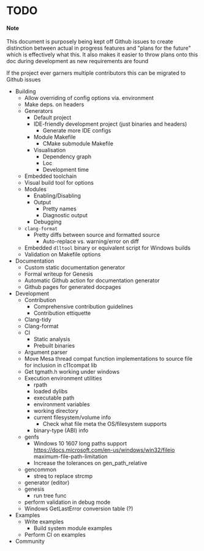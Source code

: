 # TODO

#### Note
This document is purposely being kept off Github issues to create distinction between actual in progress features and "plans for the future" which is effectively what this. It also makes it easier to throw plans onto this doc during development as new requirements are found

If the project ever garners multiple contributors this can be migrated to Github issues

- Building
    - Allow overriding of config options via. environment
    - Make deps. on headers
    - Generators
        - Default project
        - IDE-friendly development project (just binaries and headers)
            - Generate more IDE configs
        - Module Makefile
            - CMake submodule Makefile
        - Visualisation
            - Dependency graph
            - Loc
            - Development time
    - Embedded toolchain
    - Visual build tool for options
    - Modules
        - Enabling/Disabling
        - Output
            - Pretty names
            - Diagnostic output
        - Debugging
    - `clang-format`
        - Pretty diffs between source and formatted source
            - Auto-replace vs. warning/error on diff
    - Embedded `dlltool` binary or equivalent script for Windows builds
    - Validation on Makefile options
- Documentation
    - Custom static documentation generator
    - Formal writeup for Genesis
    - Automatic Github action for documentation generator
    - Github pages for generated docpages
- Development
    - Contribution
        - Comprehensive contribution guidelines
        - Contribution ettiquette
    - Clang-tidy
    - Clang-format
    - CI
        - Static analysis
        - Prebuilt binaries
    - Argument parser
    - Move Mesa thread compat function implementations to source file for inclusion in c11compat lib
    - Get tgmath.h working under windows
    - Execution environment utilities
        - rpath
        - loaded dylibs
        - executable path
        - environment variables
        - working directory
        - current filesystem/volume info
            - Check what file meta the OS/filesystem supports
        - binary-type (ABI) info
    - genfs
        - Windows 10 1607 long paths support https://docs.microsoft.com/en-us/windows/win32/fileio maximum-file-path-limitation
        - Increase the tolerances on gen_path_relative
    - gencommon
        - streq to replace strcmp
    - generator (editor)
    - genesis
        - run tree func
    - perform validation in debug mode
    - Windows GetLastError conversion table (?)
- Examples
    - Write examples
        - Build system module examples
    - Perform CI on examples
- Community
